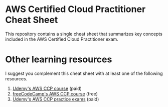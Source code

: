 # AWS Certified Cloud Practitioner Cheat Sheet
This repository contains a single cheat sheet that summarizes key concepts included in the AWS Certified Cloud Practitioner exam.

# Other learning resources
I suggest you complement this cheat sheet with at least one of the following resources.
1. [Udemy's AWS CCP course](https://www.udemy.com/course/aws-certified-cloud-practitioner-new/) (paid)
2. [freeCodeCamp's AWS CCP course](https://www.youtube.com/watch?v=SOTamWNgDKc) (free)
3. [Udemy's AWS CCP practice exams](https://www.udemy.com/course/practice-exams-aws-certified-cloud-practitioner/) (paid)
